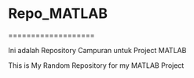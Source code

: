 # Repo_MATLAB

===================

Ini adalah Repository Campuran untuk Project MATLAB

This is My Random Repository for my MATLAB Project 

